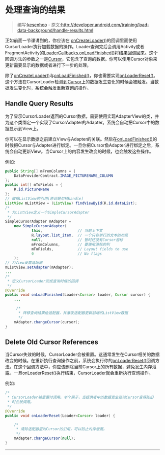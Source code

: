 # 处理查询的结果

> 编写:[kesenhoo](https://github.com/kesenhoo) - 原文:<http://developer.android.com/training/load-data-background/handle-results.html>

正如前面一节课讲到的，你应该在 [onCreateLoader()](1)的回调里面使用CursorLoader执行加载数据的操作。Loader查询完后会调用Activity或者FragmentActivity的[LoaderCallbacks.onLoadFinished()](2)将结果回调回来。这个回调方法的参数之一是[Cursor](4)，它包含了查询的数据。你可以使用Cursor对象来更新需要显示的数据或者进行下一步的处理。

除了[onCreateLoader()](1)与[onLoadFinished()](2)，你也需要实现[onLoaderReset()](3)。这个方法在CursorLoader检测到[Cursor](4)上的数据发生变化的时候会被触发。当数据发生变化时，系统会触发重新查询的操作。

<!-- More -->

## Handle Query Results

为了显示CursorLoader返回的Cursor数据，需要使用实现AdapterView的类，并为这个类绑定一个实现了CursorAdapter的Adapter。系统会自动把Cursor中的数据显示到View上。

你可以在显示数据之前建立View与Adapter的关联。然后在[onLoadFinished()](2)的时候把Cursor与Adapter进行绑定。一旦你把Cursor鱼Adapter进行绑定之后，系统会自动更新View。当Cursor上的内容发生改变的时候，也会触发这些操作。

例如:

```java
public String[] mFromColumns = {
    DataProviderContract.IMAGE_PICTURENAME_COLUMN
};
public int[] mToFields = {
    R.id.PictureName
};
// 取得ListView的引用[原词是句柄handle]
ListView mListView = (ListView) findViewById(R.id.dataList);
/*
 * 为ListView定义一个SimpleCursorAdapter
 */
SimpleCursorAdapter mAdapter =
    new SimpleCursorAdapter(
            this,                // 当前上下文
            R.layout.list_item,  // 一个只有单行的文本的布局
            null,                // 暂时还没有Cursor游标
            mFromColumns,        // 要使用游标的列
            mToFields,           // Layout fields to use
            0                    // No flags
    );
// 为View设置适配器
mListView.setAdapter(mAdapter);
...
/*
 * 定义CursorLoader完成查询时候的回调
 */
@Override
public void onLoadFinished(Loader<Cursor> loader, Cursor cursor) {
    ...

     /*
      * 转移查询结果给适配器，并激发适配器更新前端的ListView数据
      */
    mAdapter.changeCursor(cursor);
}
```

## Delete Old Cursor References

当Cursor失效的时候，CursorLoader会被重置。这通常发生在Cursor相关的数据改变的时候。在重新执行查询操作之前，系统会执行你的[onLoaderReset()](3)回调方法。在这个回调方法中，你应该删除当前Cursor上的所有数据，避免发生内存泄露。一旦onLoaderReset()执行结束，CursorLoader就会重新执行查询操作。

例如:

```java
/*
 * CursorLoader被重置时调用。举个栗子，当提供者中的数据发生变动Cursor变得陈旧
 * 时会被调用。
 */
@Override
public void onLoaderReset(Loader<Cursor> loader) {

    /*
     * 清除适配器里对Cursor的引用，可以防止内存泄漏。
     */
    mAdapter.changeCursor(null);
}
```

***

[1]: http://example.com/  "onCreateLoader()"
[2]: http://example.com/  "onLoadFinished()"
[3]: http://example.com/  "onLoaderReset()"
[4]: http://example.com/  "Cursor"

